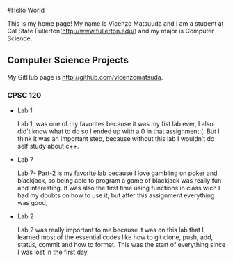 #Hello World

This is my home page! My name is Vicenzo Matsuuda and I am a student at Cal State Fullerton(http://www.fullerton.edu/) and my major is Computer Science.

## Computer Science Projects

My GitHub page is http://github.com/vicenzomatsuda.

### CPSC 120

* Lab 1

    Lab 1, was one of my favorites because it was my fist lab ever, I also did't know what to do so I ended up with a 0 in that assignment:(. But I think it was an important step, because without this lab I wouldn’t do self study about c++.
* Lab 7

    Lab 7- Part-2 is my favorite lab because I love gambling on poker and blackjack, so being able to program a game of blackjack was really fun and interesting. It was also the first time using functions in class wich I had my doubts on how to use it, but after this assignment everything was good,  

* Lab 2

    Lab 2 was really important to me because it was on this lab that I learned most of the essential codes like how to git clone, push, add, status, commit and how to format. This was the start of everything since I was lost in the first day.
  
